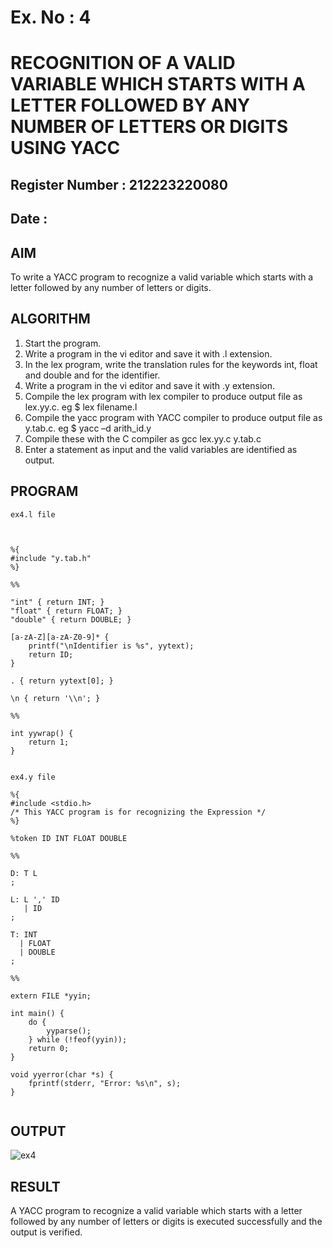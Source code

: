 # Ex. No : 4	
# RECOGNITION OF A VALID VARIABLE WHICH STARTS WITH A LETTER FOLLOWED BY ANY NUMBER OF LETTERS OR DIGITS USING YACC
## Register Number : 212223220080
## Date : 

## AIM   
To write a YACC program to recognize a valid variable which starts with a letter followed by any number of letters or digits.

## ALGORITHM
1.	Start the program.
2.	Write a program in the vi editor and save it with .l extension.
3.	In the lex program, write the translation rules for the keywords int, float and double and for the identifier.
4.	Write a program in the vi editor and save it with .y extension.
5.	Compile the lex program with lex compiler to produce output file as lex.yy.c. eg $ lex filename.l
6.	Compile the yacc program with YACC compiler to produce output file as y.tab.c. eg $ yacc –d arith_id.y
7.	Compile these with the C compiler as gcc lex.yy.c y.tab.c
8.	Enter a statement as input and the valid variables are identified as output.

## PROGRAM
```
ex4.l file



%{
#include "y.tab.h"
%}

%%

"int" { return INT; }
"float" { return FLOAT; }
"double" { return DOUBLE; }

[a-zA-Z][a-zA-Z0-9]* {
    printf("\nIdentifier is %s", yytext);
    return ID;
}

. { return yytext[0]; }

\n { return '\\n'; }

%%

int yywrap() {
    return 1;
}


ex4.y file

%{
#include <stdio.h>
/* This YACC program is for recognizing the Expression */
%}

%token ID INT FLOAT DOUBLE

%%

D: T L
;

L: L ',' ID
   | ID
;

T: INT
  | FLOAT
  | DOUBLE
;

%%

extern FILE *yyin;

int main() {
    do {
        yyparse();
    } while (!feof(yyin));
    return 0;
}

void yyerror(char *s) {
    fprintf(stderr, "Error: %s\n", s);
}


```

## OUTPUT 
![ex4](https://github.com/user-attachments/assets/4f257d17-be6e-4293-99f4-f4907fd672a6)


## RESULT
A  YACC program to recognize a valid variable which starts with a letter followed by any number of letters or digits is executed successfully and the output is verified.


